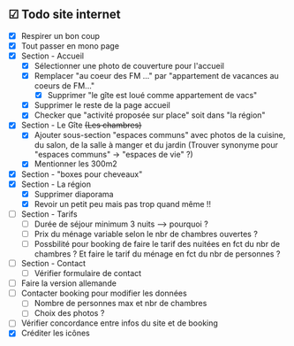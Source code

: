 ## ☑︎ Todo site internet
- [x] Respirer un bon coup
- [x] Tout passer en mono page
- [x] Section - Accueil 
	- [x] Sélectionner une photo de couverture pour l'accueil
	- [x] Remplacer "au coeur des FM ..." par "appartement de vacances au coeurs de FM..."
		- [x] Supprimer "le gîte est loué comme appartement de vacs"
	- [x] Supprimer le reste de la page accueil 
	- [x] Checker que "activité proposée sur place" soit dans "la région"
- [x] Section - Le Gîte ~~(Les chambres)~~
	- [x] Ajouter sous-section "espaces communs" avec photos de la cuisine, du salon, de la salle à manger et du jardin (Trouver synonyme pour "espaces communs" -> "espaces de vie" ?)
	- [x] Mentionner les 300m2
- [x] Section - "boxes pour cheveaux"
- [x] Section - La région
	- [x] Supprimer diaporama
	- [x] Revoir un petit peu mais pas trop quand même !! 
- [ ] Section - Tarifs 
	- [ ] Durée de séjour minimum 3 nuits --> pourquoi ? 
	- [ ] Prix du ménage variable selon le nbr de chambres ouvertes ? 
	- [ ] Possbilité pour booking de faire le tarif des nuitées en fct du nbr de chambres ? Et faire le tarif du ménage en fct du nbr de personnes ?
- [ ] Section - Contact
	- [ ] Vérifier formulaire de contact
- [ ] Faire la version allemande
- [ ] Contacter booking pour modifier les données
	- [ ] Nombre de personnes max et nbr de chambres
	- [ ] Choix des photos ? 
- [ ] Vérifier concordance entre infos du site et de booking
- [x] Créditer les icônes